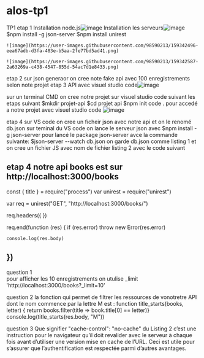 # alos-tp1
TP1
etap 1
  Installation node.js![image](https://user-images.githubusercontent.com/98590213/159335675-2807515f-0c89-4216-bee4-795d1b4c7970.png)
  Installation les serveurs![image](https://user-images.githubusercontent.com/98590213/159335733-5491a9e1-7e66-4eb3-ab8a-0a2c36d7f689.png)
    $npm install -g json-server
    $npm install unirest
    
    ![image](https://user-images.githubusercontent.com/98590213/159342496-eea67adb-d3fa-483e-b5aa-2fe77bd5ad41.png)
    
    ![image](https://user-images.githubusercontent.com/98590213/159342587-2a63269a-c438-4547-855d-54ac7d1e8433.png)
    


 etap 2
  sur json generaor on cree note fake api avec 100 enregistrements selon note projet 
etap 3 API avec visuel studio code![image](https://user-images.githubusercontent.com/98590213/159342680-7eca66cc-2ac2-444a-a8d1-75564c6d651e.png)

sur un terminal CMD on cree notre projet sur visuel studio code suivant les etaps suivant
    $mkdir projet-api
    $cd projet api
    $npm init
    code . pour accedé a notre projet avec visuel studio code
    ![image](https://user-images.githubusercontent.com/98590213/159342805-0c81f0d2-f4d3-42c6-b852-8c3ba4cff385.png)


etap 4 sur VS code
  on cree un ficheir json avec notre api et on le renomé db.json
  sur teminal du VS code on lance le serveur json avec  $npm install -g json-server
  pour lancé le package json-server avce la commande suivante:
  $json-server --watch db.json
  on garde db.json comme listing 1 et on cree un fichier JS avec nom de fichier listing 2 avec le code suivant
  
  
   etap 4
  notre api books est sur  http://localhost:3000/books
--------
  const { title } = require("process")
var unirest = require("unirest")

 var req = unirest("GET", "http://localhost:3000/books/")

 req.headers({
 })

 req.end(function (res) {
    if (res.error) throw new Error(res.error)

    console.log(res.body)
})
-------
question 1  
pour afficher les 10 enregistrements on utulise _limit 'http://localhost:3000/books?_limit=10'

question 2
la fonction qui permet de filtrer les ressources de vonotretre API dont le 
nom commence par la lettre M est :
    function title_starts(books, letter)
 {
    return books.filter(title => book.title[0] == letter)}
    console.log(title_starts(res.body, "M"))
    
question 3
Que signifier "cache-control": "no-cache" du Listing 2
  c’est une instruction pour le navigateur qu’il doit revalider avec le serveur à chaque fois avant d’utiliser une version mise en cache de l’URL.
Ceci est utile pour s’assurer que l’authentification est respectée parmi d’autres avantages.

 
 
